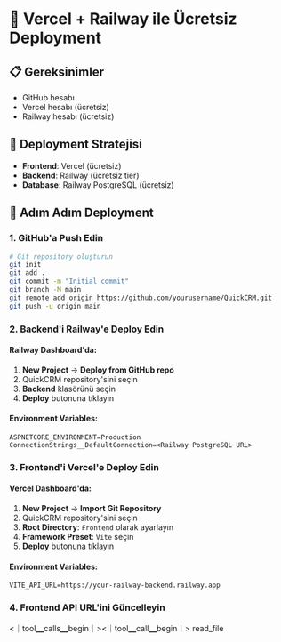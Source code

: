 # 🚀 Vercel + Railway ile Ücretsiz Deployment

## 📋 Gereksinimler
- GitHub hesabı
- Vercel hesabı (ücretsiz)
- Railway hesabı (ücretsiz)

## 🎯 Deployment Stratejisi
- **Frontend**: Vercel (ücretsiz)
- **Backend**: Railway (ücretsiz tier)
- **Database**: Railway PostgreSQL (ücretsiz)

## 🚀 Adım Adım Deployment

### 1. GitHub'a Push Edin
```bash
# Git repository oluşturun
git init
git add .
git commit -m "Initial commit"
git branch -M main
git remote add origin https://github.com/yourusername/QuickCRM.git
git push -u origin main
```

### 2. Backend'i Railway'e Deploy Edin

#### Railway Dashboard'da:
1. **New Project** → **Deploy from GitHub repo**
2. QuickCRM repository'sini seçin
3. **Backend** klasörünü seçin
4. **Deploy** butonuna tıklayın

#### Environment Variables:
```
ASPNETCORE_ENVIRONMENT=Production
ConnectionStrings__DefaultConnection=<Railway PostgreSQL URL>
```

### 3. Frontend'i Vercel'e Deploy Edin

#### Vercel Dashboard'da:
1. **New Project** → **Import Git Repository**
2. QuickCRM repository'sini seçin
3. **Root Directory**: `Frontend` olarak ayarlayın
4. **Framework Preset**: `Vite` seçin
5. **Deploy** butonuna tıklayın

#### Environment Variables:
```
VITE_API_URL=https://your-railway-backend.railway.app
```

### 4. Frontend API URL'ini Güncelleyin
<｜tool▁calls▁begin｜><｜tool▁call▁begin｜>
read_file
